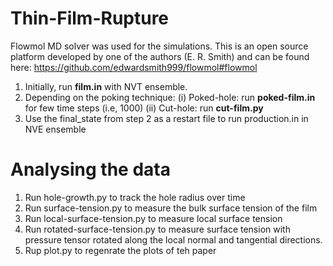 # Thin-Film-Rupture
Flowmol MD solver was used for the simulations. This is an open source platform developed by one of the authors (E. R. Smith) and can be found here: https://github.com/edwardsmith999/flowmol#flowmol

1. Initially, run <b>film.in</b> with NVT ensemble.
2. Depending on the poking technique:
     (i) Poked-hole: run <b>poked-film.in</b> for few time steps (i.e, 1000)
    (ii) Cut-hole: run <b>cut-film.py</b> 
3. Use the final_state from step 2 as a restart file to run production.in in NVE ensemble

# Analysing the data
1. Run hole-growth.py to track the hole radius over time
2. Run surface-tension.py to measure the bulk surface tension of the film
3. Run local-surface-tension.py to measure local surface tension
4. Run rotated-surface-tension.py to measure surface tension with pressure tensor rotated along the local normal and tangential directions.
5. Rup plot.py to regenrate the plots of teh paper
